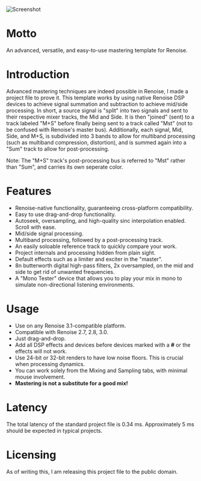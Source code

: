 ![Screenshot](https://i.imgur.com/uFaQxRi.png)

# Motto
An advanced, versatile, and easy-to-use mastering template for Renoise.

# Introduction
Advanced mastering techniques are indeed possible in Renoise, I made a project file to prove it. This template works by using native Renoise DSP devices to achieve signal summation and subtraction to achieve mid/side processing. In short, a source signal is "split" into two signals and sent to their respective mixer tracks, the Mid and Side. It is then "joined" (sent) to a track labeled "M+S" before finally being sent to a track called "Mst" (not to be confused with Renoise's master bus). Additionally, each signal, Mid, Side, and M+S, is subdivided into 3 bands to allow for multiband processing (such as multiband compression, distortion), and is summed again into a "Sum" track to allow for post-processing.

Note: The "M+S" track's post-processing bus is referred to "Mst" rather than "Sum", and carries its own seperate color.

# Features
* Renoise-native functionality, guaranteeing cross-platform compatibility.
* Easy to use drag-and-drop functionality.
* Autoseek, oversampling, and high-quality sinc interpolation enabled. Scroll with ease.
* Mid/side signal processing.
* Multiband processing, followed by a post-processing track.
* An easily soloable reference track to quickly compare your work.
* Project internals and processing hidden from plain sight.
* Default effects such as a limiter and exciter in the "master".
* 8n butterworth digital high-pass filters, 2x oversampled, on the mid and side to get rid of unwanted frequencies.
* A "Mono Tester" device that allows you to play your mix in mono to simulate non-directional listening environments.

# Usage
* Use on any Renoise 3.1-compatible platform.
* Compatible with Renoise 2.7, 2.8, 3.0.
* Just drag-and-drop.
* Add all DSP effects and devices before devices marked with a **#** or the effects will not work.
* Use 24-bit or 32-bit renders to have low noise floors. This is crucial when processing dynamics.
* You can work solely from the Mixing and Sampling tabs, with minimal mouse involvement.
* **Mastering is not a substitute for a good mix!**

# Latency
The total latency of the standard project file is 0.34 ms. Approximately 5 ms should be expected in typical projects.

# Licensing
As of writing this, I am releasing this project file to the public domain.
